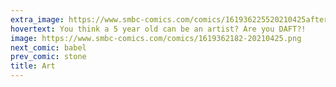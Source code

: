 ```yaml
---
extra_image: https://www.smbc-comics.com/comics/161936225520210425after.png
hovertext: You think a 5 year old can be an artist? Are you DAFT?!
image: https://www.smbc-comics.com/comics/1619362182-20210425.png
next_comic: babel
prev_comic: stone
title: Art
---
```


